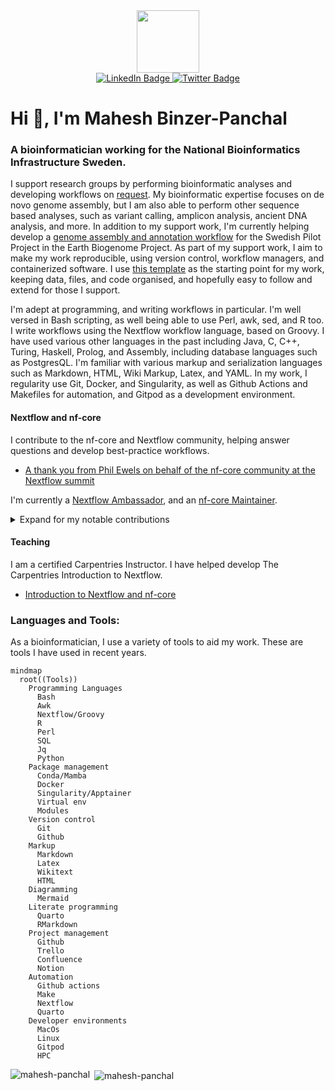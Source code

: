 <div id="header" align="center">
  <img src="https://media.giphy.com/media/qgQUggAC3Pfv687qPC/giphy.gif" width="100"/>
</div>
<div id="badges" align="center">
  <a href="https://www.linkedin.com/in/mahesh-binzer-panchal-79a726a2/" target="blank">
    <img src="https://img.shields.io/badge/LinkedIn-blue?style=for-the-badge&logo=linkedin&logoColor=white" alt="LinkedIn Badge"/>
  </a>
  <a href="https://twitter.com/arcane_mahesh" target="blank">
    <img src="https://img.shields.io/twitter/follow/arcane_mahesh?logo=twitter&style=for-the-badge" alt="Twitter Badge"/>
  </a>
</div>

# Hi 👋, I'm Mahesh Binzer-Panchal
### A bioinformatician working for the National Bioinformatics Infrastructure Sweden.

I support research groups by performing bioinformatic analyses and developing workflows on [request](https://nbis.se/support/support.html). 
My bioinformatic expertise focuses on de novo genome assembly, but I am also able to perform other sequence based analyses, such as variant 
calling, amplicon analysis, ancient DNA analysis, and more. In addition to my support work, I'm currently helping develop a 
[genome assembly and annotation workflow](https://github.com/NBISweden/Earth-Biogenome-Project-pilot) for the Swedish Pilot Project 
in the Earth Biogenome Project. As part of my support work, I aim to make my work reproducible, using version control, workflow managers, 
and containerized software. I use [this template](https://github.com/mahesh-panchal/NBIS_project_template) as the starting point for my work,
keeping data, files, and code organised, and hopefully easy to follow and extend for those I support.

I'm adept at programming, and writing workflows in particular. I'm well versed in Bash scripting, as well being able to use Perl, awk, sed, 
and R too. I write workflows using the Nextflow workflow language, based on Groovy. I have used various other languages in the past 
including Java, C, C++, Turing, Haskell, Prolog, and Assembly, including database languages such as PostgresQL. I'm familiar with various 
markup and serialization languages such as Markdown, HTML, Wiki Markup, Latex, and YAML. In my work, I regularity use Git, Docker, and Singularity, 
as well as Github Actions and Makefiles for automation, and Gitpod as a development environment.

#### Nextflow and nf-core

I contribute to the nf-core and Nextflow community, helping answer questions and develop best-practice workflows.
- [A thank you from Phil Ewels on behalf of the nf-core community at the Nextflow summit](https://youtu.be/B-OqciShiHY?si=xGisdrmFm89g--8-&t=718)

I'm currently a [Nextflow Ambassador](https://www.nextflow.io/ambassadors.html), and an [nf-core Maintainer](https://nf-co.re/governance#maintainers). 

<details>
  <summary>Expand for my notable contributions</summary>

  - [Driving nf-core to use native syntax for workflow data publishing and tool parameter passing](https://github.com/nf-core/rnaseq/pull/701)
    - Hear Dr H Patel explain the work at the nf-core Hackathon on [Youtube](https://www.youtube.com/watch?v=Lo2jXn8tHU0).
  - [Adding a Gitpod dev environment for testing workflows, tools, and modules](https://github.com/nf-core/tools/pull/1384)
  - Enabling the process `when:` declaration to be used from a configuration file.
    - [Template update](https://github.com/nf-core/tools/pull/1393).
    - [Update existing modules](https://github.com/nf-core/modules/pull/1261).
    - [Documentation update](https://github.com/nf-core/nf-co.re/pull/1012).
    - [Module Linter update](https://github.com/nf-core/tools/pull/1397).
    - Hear Dr M Garcia explain how he used this to tidy up the nf-core Sarek codebase on [YouTube](https://www.youtube.com/watch?v=17NqUsh73BU)
  - Code reviews for large pipelines such as nf-core/Sarek, nf-core/HiCar and nf-core/Metatdenovo.
  - The addition of several tools for genome assembly to nf-core/modules
  - Demonstrating how to chain existing workflows in a meta-pipeline: https://github.com/mahesh-panchal/nf-cascade.

</details>

#### Teaching

I am a certified Carpentries Instructor. I have helped develop The Carpentries Introduction to Nextflow.

- [Introduction to Nextflow and nf-core](https://github.com/carpentries-incubator/workflows-nextflow)

### Languages and Tools:

As a bioinformatician, I use a variety of tools to aid my work. These are tools I have used in recent years.

```mermaid
mindmap
  root((Tools))
    Programming Languages
      Bash
      Awk
      Nextflow/Groovy
      R
      Perl
      SQL
      Jq
      Python
    Package management
      Conda/Mamba
      Docker
      Singularity/Apptainer
      Virtual env
      Modules
    Version control
      Git
      Github
    Markup
      Markdown
      Latex
      Wikitext
      HTML
    Diagramming
      Mermaid
    Literate programming
      Quarto
      RMarkdown
    Project management
      Github
      Trello
      Confluence
      Notion
    Automation
      Github actions
      Make
      Nextflow
      Quarto
    Developer environments
      MacOs
      Linux
      Gitpod
      HPC
```

<p><img align="left" src="https://github-readme-stats.vercel.app/api/top-langs?username=mahesh-panchal&show_icons=true&locale=en&layout=compact" alt="mahesh-panchal" /></p>

<p>&nbsp;<img align="center" src="https://github-readme-stats.vercel.app/api?username=mahesh-panchal&show_icons=true&locale=en" alt="mahesh-panchal" /></p>
